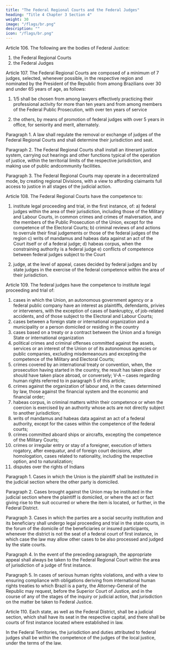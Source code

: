 ```yaml
---
title: "The Federal Regional Courts and the Federal Judges"
heading: "Title 4 Chapter 3 Section 4"
weight: 30
image: "/flags/br.png"
description: ""
icon: "/flags/br.png"
---
```




Article 106. The following are the bodies of Federal Justice:
1. the Federal Regional Courts
2.  the Federal Judges

Article 107.  The Federal Regional Courts are composed of a minimum of 7 judges, selected, whenever possible, in the respective region and nominated by the President of the Republic from among Brazilians over 30 and under 65 years of age, as follows:

1. 1/5 shall be chosen from among lawyers effectively practicing their professional activity for more than ten years and from among members of the Federal Public Prosecution, with over ten years of service

2.  the others, by means of promotion of federal judges with over 5 years in office, for seniority and merit, alternately.

Paragraph 1. A law shall regulate the removal or exchange of judges of the Federal Regional Courts and shall determine their jurisdiction and seat.

Paragraph 2. The Federal Regional Courts shall install an itinerant justice system, carrying out hearings and other functions typical of the operation of justice, within the territorial limits of the respective jurisdiction, and making use of public andcommunity facilities.

Paragraph 3. The Federal Regional Courts may operate in a decentralized mode, by creating regional Divisions, with a view to affording claimants full access to justice in all stages of the judicial action.

Article 108. The Federal Regional Courts have the competence to:

1. institute legal proceeding and trial, in the first instance, of:
a) federal judges within the area of their jurisdiction, including those of the Military and Labour Courts, in common crimes and crimes of malversation, and the members of the Public Prosecution of the Union, except for the competence of the Electoral Courts;
b) criminal reviews of and actions to overrule their final judgements or those of the federal judges of the region
c) writs of mandamus and habeas data against an act of the Court itself or of a federal judge;
d) habeas corpus, when the constraining authority is a federal judge
e) conflicts of competence between federal judges subject to the Court

2.  judge, at the level of appeal, cases decided by federal judges and by state judges in the exercise of the federal competence within the area of their jurisdiction.

Article 109. The federal judges have the competence to institute legal proceeding and trial of:

1. cases in which the Union, an autonomous government agency or a federal public company have an interest as plaintiffs, defendants, privies or interveners, with the exception of cases of bankruptcy, of job-related accidents, and of those subject to the Electoral and Labour Courts;
2.  cases between a foreign state or international organization and a municipality or a person domiciled or residing in the country
3.   cases based on a treaty or a contract between the Union and a foreign State or international organization
4. political crimes and criminal offenses committed against the assets, services or an interest of the Union or of its autonomous agencies or public companies, excluding misdemeanours and excepting the competence of the Military and Electoral Courts;
5. crimes covered by an international treaty or convention, when, the prosecution having started in the country, the result has taken place or should have taken place abroad, or conversely;
V-A – cases regarding human rights referred to in paragraph 5 of this article;
6.  crimes against the organization of labour and, in the cases determined by
law, those against the financial system and the economic and financial order;
7.   habeas corpus, in criminal matters within their competence or when the
coercion is exercised by an authority whose acts are not directly subject to another
jurisdiction;
8.    writs of mandamus and habeas data against an act of a federal authority,
except for the cases within the competence of the federal courts;
9.  crimes committed aboard ships or aircrafts, excepting the competence
of the Military Courts;
10.  crimes or irregular entry or stay of a foreigner, execution of letters rogatory,
after exequatur, and of foreign court decisions, after homologation, cases related to
nationality, including the respective option, and to naturalization;
11.  disputes over the rights of Indians

Paragraph 1. Cases in which the Union is the plaintiff shall be instituted in the judicial section where the other party is domiciled.

Paragraph 2. Cases brought against the Union may be instituted in the judicial section where the plaintiff is domiciled, or where the act or fact giving rise to the suit occurred or where the item is located, or further, in the Federal District.

Paragraph 3. Cases in which the parties are a social security institution and its beneficiary shall undergo legal proceeding and trial in the state courts, in the forum of the domicile of the beneficiaries or insured participants, whenever the district is not the seat of a federal court of first instance, in which case the law may allow other cases to be also processed and judged by the state courts.

Paragraph 4. In the event of the preceding paragraph, the appropriate appeal shall  always be taken to the Federal Regional Court within the area of jurisdiction of a judge of first instance.

Paragraph 5. In cases of serious human rights violations, and with a view to ensuring compliance with obligations deriving from international human rights treaties to which Brazil is a party, the Attorney-General of the Republic may request, before the Superior Court of Justice, and in the course of any of the stages of the inquiry or judicial action, that jurisdiction on the matter be taken to Federal Justice. 

Article 110. Each state, as well as the Federal District, shall be a judicial section, which shall have its seat in the respective capital, and there shall be courts of first instance located where established in law.

In the Federal Territories, the jurisdiction and duties attributed to federal judges shall be within the competence of the judges of the local justice, under the terms of the law.


